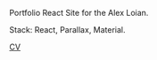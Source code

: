 
Portfolio React Site for the Alex Loian.

Stack: React, Parallax, Material.


[CV](https://alexloian.com)


